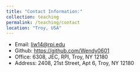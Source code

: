 ```yaml
---
title: "Contact Information:"
collection: teaching 
permalink: /teaching/contact  
location: "Troy, USA"
--- 
```

* Email: liw14@rpi.edu
* Github: https://github.com/Wendy0601
* Office: 6308, JEC, RPI, Troy, NY 12180
* Address: 2408, 21st Street, Apt 6, Troy, NY 12180
 
